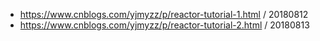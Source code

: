 
- <https://www.cnblogs.com/yjmyzz/p/reactor-tutorial-1.html> / 20180812
- <https://www.cnblogs.com/yjmyzz/p/reactor-tutorial-2.html> / 20180813
